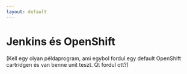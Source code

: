 ```yaml
---
layout: default
---
```


# Jenkins és OpenShift

(Kell egy olyan példaprogram, ami egybol fordul egy default OpenShift cartridgen és van benne unit teszt. Qt fordul ott?)

